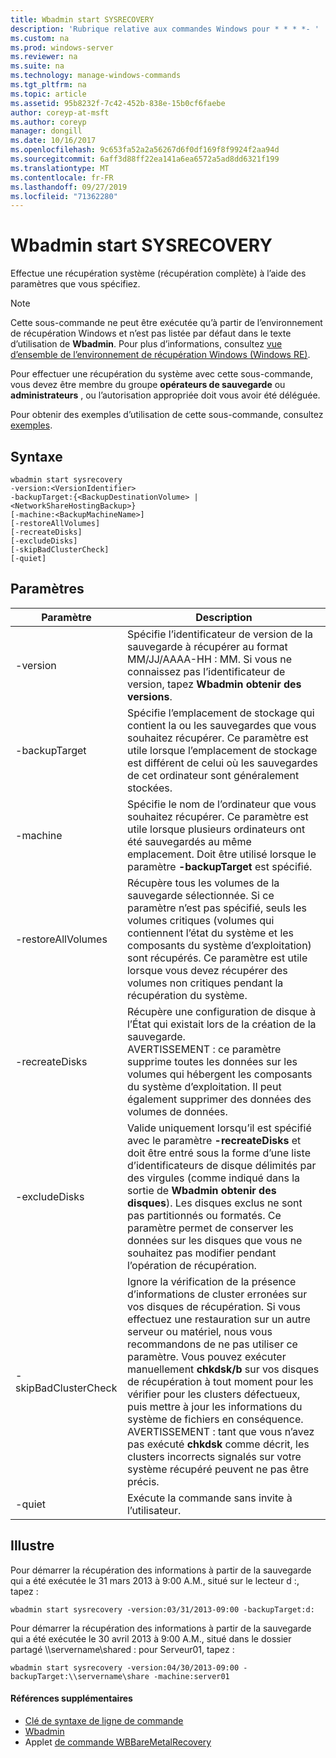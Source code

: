```yaml
---
title: Wbadmin start SYSRECOVERY
description: 'Rubrique relative aux commandes Windows pour * * * *- '
ms.custom: na
ms.prod: windows-server
ms.reviewer: na
ms.suite: na
ms.technology: manage-windows-commands
ms.tgt_pltfrm: na
ms.topic: article
ms.assetid: 95b8232f-7c42-452b-838e-15b0cf6faebe
author: coreyp-at-msft
ms.author: coreyp
manager: dongill
ms.date: 10/16/2017
ms.openlocfilehash: 9c653fa52a2a56267d6f0df169f8f9924f2aa94d
ms.sourcegitcommit: 6aff3d88ff22ea141a6ea6572a5ad8dd6321f199
ms.translationtype: MT
ms.contentlocale: fr-FR
ms.lasthandoff: 09/27/2019
ms.locfileid: "71362280"
---
```

# <a name="wbadmin-start-sysrecovery"></a>Wbadmin start SYSRECOVERY



Effectue une récupération système (récupération complète) à l’aide des paramètres que vous spécifiez.

> [!NOTE]
> Cette sous-commande ne peut être exécutée qu’à partir de l’environnement de récupération Windows et n’est pas listée par défaut dans le texte d’utilisation de **Wbadmin**. Pour plus d’informations, consultez [vue d’ensemble de l’environnement de récupération Windows (Windows RE)](https://technet.microsoft.com/library/hh825173.aspx).

Pour effectuer une récupération du système avec cette sous-commande, vous devez être membre du groupe **opérateurs de sauvegarde** ou **administrateurs** , ou l’autorisation appropriée doit vous avoir été déléguée.

Pour obtenir des exemples d’utilisation de cette sous-commande, consultez [exemples](#BKMK_examples).

## <a name="syntax"></a>Syntaxe

```
wbadmin start sysrecovery
-version:<VersionIdentifier>
-backupTarget:{<BackupDestinationVolume> | <NetworkShareHostingBackup>}
[-machine:<BackupMachineName>]
[-restoreAllVolumes]
[-recreateDisks]
[-excludeDisks]
[-skipBadClusterCheck]
[-quiet]
```

## <a name="parameters"></a>Paramètres

|Paramètre|Description|
|---------|-----------|
|-version|Spécifie l’identificateur de version de la sauvegarde à récupérer au format MM/JJ/AAAA-HH : MM. Si vous ne connaissez pas l’identificateur de version, tapez **Wbadmin obtenir des versions**.|
|-backupTarget|Spécifie l’emplacement de stockage qui contient la ou les sauvegardes que vous souhaitez récupérer. Ce paramètre est utile lorsque l’emplacement de stockage est différent de celui où les sauvegardes de cet ordinateur sont généralement stockées.|
|-machine|Spécifie le nom de l’ordinateur que vous souhaitez récupérer. Ce paramètre est utile lorsque plusieurs ordinateurs ont été sauvegardés au même emplacement. Doit être utilisé lorsque le paramètre **-backupTarget** est spécifié.|
|-restoreAllVolumes|Récupère tous les volumes de la sauvegarde sélectionnée. Si ce paramètre n’est pas spécifié, seuls les volumes critiques (volumes qui contiennent l’état du système et les composants du système d’exploitation) sont récupérés. Ce paramètre est utile lorsque vous devez récupérer des volumes non critiques pendant la récupération du système.|
|-recreateDisks|Récupère une configuration de disque à l’État qui existait lors de la création de la sauvegarde.</br>AVERTISSEMENT : ce paramètre supprime toutes les données sur les volumes qui hébergent les composants du système d’exploitation. Il peut également supprimer des données des volumes de données.|
|-excludeDisks|Valide uniquement lorsqu’il est spécifié avec le paramètre **-recreateDisks** et doit être entré sous la forme d’une liste d’identificateurs de disque délimités par des virgules (comme indiqué dans la sortie de **Wbadmin obtenir des disques**). Les disques exclus ne sont pas partitionnés ou formatés. Ce paramètre permet de conserver les données sur les disques que vous ne souhaitez pas modifier pendant l’opération de récupération.|
|-skipBadClusterCheck|Ignore la vérification de la présence d’informations de cluster erronées sur vos disques de récupération. Si vous effectuez une restauration sur un autre serveur ou matériel, nous vous recommandons de ne pas utiliser ce paramètre. Vous pouvez exécuter manuellement **chkdsk/b** sur vos disques de récupération à tout moment pour les vérifier pour les clusters défectueux, puis mettre à jour les informations du système de fichiers en conséquence.</br>AVERTISSEMENT : tant que vous n’avez pas exécuté **chkdsk** comme décrit, les clusters incorrects signalés sur votre système récupéré peuvent ne pas être précis.|
|-quiet|Exécute la commande sans invite à l’utilisateur.|

## <a name="BKMK_examples"></a>Illustre

Pour démarrer la récupération des informations à partir de la sauvegarde qui a été exécutée le 31 mars 2013 à 9:00 A.M., situé sur le lecteur d :, tapez :
```
wbadmin start sysrecovery -version:03/31/2013-09:00 -backupTarget:d:
```
Pour démarrer la récupération des informations à partir de la sauvegarde qui a été exécutée le 30 avril 2013 à 9:00 A.M., situé dans le dossier partagé \\\\servername\shared : pour Serveur01, tapez :
```
wbadmin start sysrecovery -version:04/30/2013-09:00 -backupTarget:\\servername\share -machine:server01
```

#### <a name="additional-references"></a>Références supplémentaires

-   [Clé de syntaxe de ligne de commande](command-line-syntax-key.md)
-   [Wbadmin](wbadmin.md)
-   Applet [de commande WBBareMetalRecovery](https://technet.microsoft.com/library/jj902461.aspx)